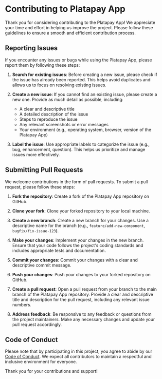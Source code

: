 # Contributing to Platapay App

Thank you for considering contributing to the Platapay App! We appreciate your time and effort in helping us improve the project. Please follow these guidelines to ensure a smooth and efficient contribution process.

## Reporting Issues

If you encounter any issues or bugs while using the Platapay App, please report them by following these steps:

1. **Search for existing issues**: Before creating a new issue, please check if the issue has already been reported. This helps avoid duplicates and allows us to focus on resolving existing issues.

2. **Create a new issue**: If you cannot find an existing issue, please create a new one. Provide as much detail as possible, including:
   - A clear and descriptive title
   - A detailed description of the issue
   - Steps to reproduce the issue
   - Any relevant screenshots or error messages
   - Your environment (e.g., operating system, browser, version of the Platapay App)

3. **Label the issue**: Use appropriate labels to categorize the issue (e.g., bug, enhancement, question). This helps us prioritize and manage issues more effectively.

## Submitting Pull Requests

We welcome contributions in the form of pull requests. To submit a pull request, please follow these steps:

1. **Fork the repository**: Create a fork of the Platapay App repository on GitHub.

2. **Clone your fork**: Clone your forked repository to your local machine.

3. **Create a new branch**: Create a new branch for your changes. Use a descriptive name for the branch (e.g., `feature/add-new-component`, `bugfix/fix-issue-123`).

4. **Make your changes**: Implement your changes in the new branch. Ensure that your code follows the project's coding standards and includes appropriate tests and documentation.

5. **Commit your changes**: Commit your changes with a clear and descriptive commit message.

6. **Push your changes**: Push your changes to your forked repository on GitHub.

7. **Create a pull request**: Open a pull request from your branch to the main branch of the Platapay App repository. Provide a clear and descriptive title and description for the pull request, including any relevant issue numbers.

8. **Address feedback**: Be responsive to any feedback or questions from the project maintainers. Make any necessary changes and update your pull request accordingly.

## Code of Conduct

Please note that by participating in this project, you agree to abide by our [Code of Conduct](CODE_OF_CONDUCT.md). We expect all contributors to maintain a respectful and inclusive environment for everyone.

Thank you for your contributions and support!
